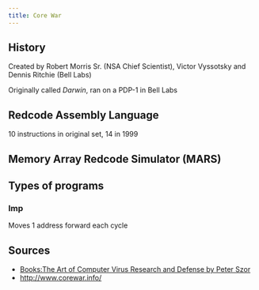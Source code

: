 ```yaml
---
title: Core War
---
```


## History
Created by Robert Morris Sr. (NSA Chief Scientist), Victor Vyssotsky and Dennis Ritchie (Bell Labs)

Originally called *Darwin*,  ran on a PDP-1 in Bell Labs

## Redcode Assembly Language

10 instructions in original set, 14 in 1999

## Memory Array Redcode Simulator (MARS)

## Types of programs

### Imp
Moves 1 address forward each cycle

## Sources

* [Books:The Art of Computer Virus Research and Defense by Peter Szor](./books/the_art_of_computer_virus_research_and_defense_by_peter_szor.md)
* <http://www.corewar.info/>


